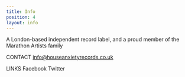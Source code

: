 ```yaml
---
title: Info
position: 4
layout: info
---
```


A London-based independent record label, and a proud member of the Marathon Artists family

CONTACT
info@houseanxietyrecords.co.uk

LINKS
Facebook
Twitter